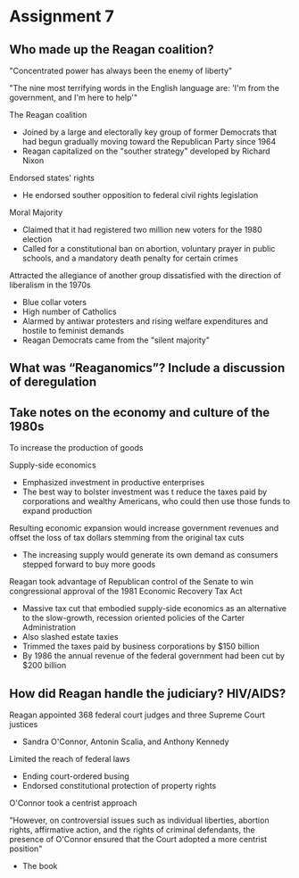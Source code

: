 # Assignment 7

## Who made up the Reagan coalition?

"Concentrated power has always been the enemy of liberty"

"The nine most terrifying words in the English language are: 'I'm from the
government, and I'm here to help'"

The Reagan coalition
- Joined by a large and electorally key group of former Democrats that had
  begun gradually moving toward the Republican Party since 1964
- Reagan capitalized on the "souther strategy" developed by Richard Nixon

Endorsed states' rights
- He endorsed souther opposition to federal civil rights legislation

Moral Majority
- Claimed that it had registered two million new voters for the 1980 election
- Called for a constitutional ban on abortion, voluntary prayer in public
  schools, and a mandatory death penalty for certain crimes

Attracted the allegiance of another group dissatisfied with the direction of
liberalism in the 1970s
- Blue collar voters
- High number of Catholics
- Alarmed by antiwar protesters and rising welfare expenditures and hostile to
  feminist demands
- Reagan Democrats came from the "silent majority"

## What was “Reaganomics”? Include a discussion of deregulation
## Take notes on the economy and culture of the 1980s

To increase the production of goods

Supply-side economics
- Emphasized investment in productive enterprises
- The best way to bolster investment was t reduce the taxes paid by
  corporations and wealthy Americans, who could then use those funds to expand
  production

Resulting economic expansion would increase government revenues and offset the
loss of tax dollars stemming from the original tax cuts
- The increasing supply would generate its own demand as consumers stepped
  forward to buy more goods

Reagan took advantage of Republican control of the Senate to win congressional
approval of the 1981 Economic Recovery Tax Act
- Massive tax cut that embodied supply-side economics as an alternative to the
  slow-growth, recession oriented policies of the Carter Administration
- Also slashed estate taxies
- Trimmed the taxes paid by business corporations by $150 billion
- By 1986 the annual revenue of the federal government had been cut by $200
  billion

## How did Reagan handle the judiciary? HIV/AIDS?

Reagan appointed 368 federal court judges and three Supreme Court justices
- Sandra O'Connor, Antonin Scalia, and Anthony Kennedy

Limited the reach of federal laws
- Ending court-ordered busing
- Endorsed constitutional protection of property rights

O'Connor took a centrist approach

"However, on controversial issues such as individual liberties, abortion
rights, affirmative action, and the rights of criminal defendants, the presence
of O'Connor ensured that the Court adopted a more centrist position"
- The book

